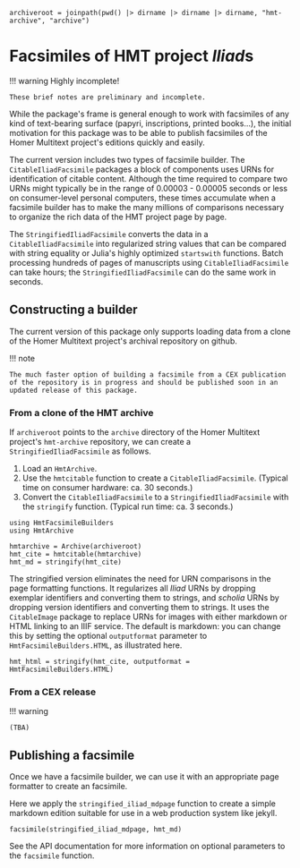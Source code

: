 ```@setup iliads
archiveroot = joinpath(pwd() |> dirname |> dirname |> dirname, "hmt-archive", "archive")

```

# Facsimiles of HMT project *Iliad*s

!!! warning Highly incomplete!

    These brief notes are preliminary and incomplete.


While the package's frame is general enough to work with facsimiles of any kind of text-bearing surface (papyri, inscriptions, printed books...), the initial motivation for this package was to be able to publish facsimiles of the Homer Multitext project's editions quickly and easily.

The current version includes two types of facsimile builder. The `CitableIliadFacsimile` packages a block of components uses URNs for identification of citable content.  Although the time required to compare two URNs might typically be in the range of 0.00003 - 0.00005 seconds or less on consumer-level personal computers, these times accumulate when a facsimile builder has to make the many millions of comparisons necessary to organize the rich data of the HMT project page by page.

The `StringifiedIliadFacsimile` converts the data in a `CitableIliadFacsimile` into regularized string values that can be compared with string equality or Julia's highly optimized `startswith` functions.  Batch processing hundreds of pages of manuscripts using `CitableIliadFacsimile` can take hours;  the `StringifiedIliadFacsimile` can do the same work in seconds.

## Constructing a builder

The current version of this package only supports loading data from a clone of the Homer Multitext project's archival repository on github.  

!!! note

    The much faster option of building a facsimile from a CEX publication of the repository is in progress and should be published soon in an updated release of this package.

### From a clone of the HMT archive

If `archiveroot` points to the `archive` directory of the Homer Multitext project's `hmt-archive` repository, we can create a `StringifiedIliadFacsimile` as follows.

1. Load an `HmtArchive`.
2. Use the `hmtcitable` function to create a `CitableIliadFacsimile`. (Typical time on consumer hardware: ca. 30 seconds.)
3. Convert the `CitableIliadFacsimile` to a `StringifiedIliadFacsimile` with the `stringify` function. (Typical run time: ca. 3 seconds.)

```@example iliads
using HmtFacsimileBuilders
using HmtArchive

hmtarchive = Archive(archiveroot)
hmt_cite = hmtcitable(hmtarchive)
hmt_md = stringify(hmt_cite)
```

The stringified version eliminates the need for URN comparisons in the page formatting functions.  It regularizes all *Iliad* URNs by dropping exemplar identifiers and converting them to strings, and *scholia* URNs by dropping version identifiers and converting them to strings.  It uses the `CitableImage` package to replace URNs for images with either markdown or HTML linking to an IIIF service.  The default is markdown:  you can change this by setting the optional `outputformat` parameter to `HmtFacsimileBuilders.HTML`, as illustrated here.


```@example iliads
hmt_html = stringify(hmt_cite, outputformat = HmtFacsimileBuilders.HTML)
```

### From a CEX release 

!!! warning

    (TBA)


## Publishing a facsimile

Once we have a facsimile builder, we can use it with an appropriate page formatter to create an facsimile.

Here we apply the `stringified_iliad_mdpage` function to create a simple markdown edition suitable for use in a web production system like jekyll.

```@example iliads
facsimile(stringified_iliad_mdpage, hmt_md)
```

See the API documentation for more information on optional parameters to the `facsimile` function.

